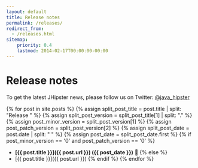 ```yaml
---
layout: default
title: Release notes
permalink: /releases/
redirect_from:
  - /releases.html
sitemap:
    priority: 0.4
    lastmod: 2014-02-17T00:00:00-00:00
---
```


# <i class="fa fa-file-text-o"></i> Release notes

To get the latest JHipster news, please follow us on Twitter: [@java_hipster](https://twitter.com/java_hipster)

{% for post in site.posts %}
  {% assign split_post_title = post.title | split: "Release " %}
  {% assign split_post_version = split_post_title[1] | split: "." %}
  {% assign post_minor_version = split_post_version[1] %}
  {% assign post_patch_version = split_post_version[2] %}
  {% assign split_post_date = post.date | split: " " %}
  {% assign post_date = split_post_date.first %}
  {% if post_minor_version == '0' and post_patch_version == '0' %}
  *   **[{{ post.title }}]({{ post.url }}) ({{ post_date }})** :rocket:
  {% else %}
  *   [{{ post.title }}]({{ post.url }})
  {% endif %}
{% endfor %}
